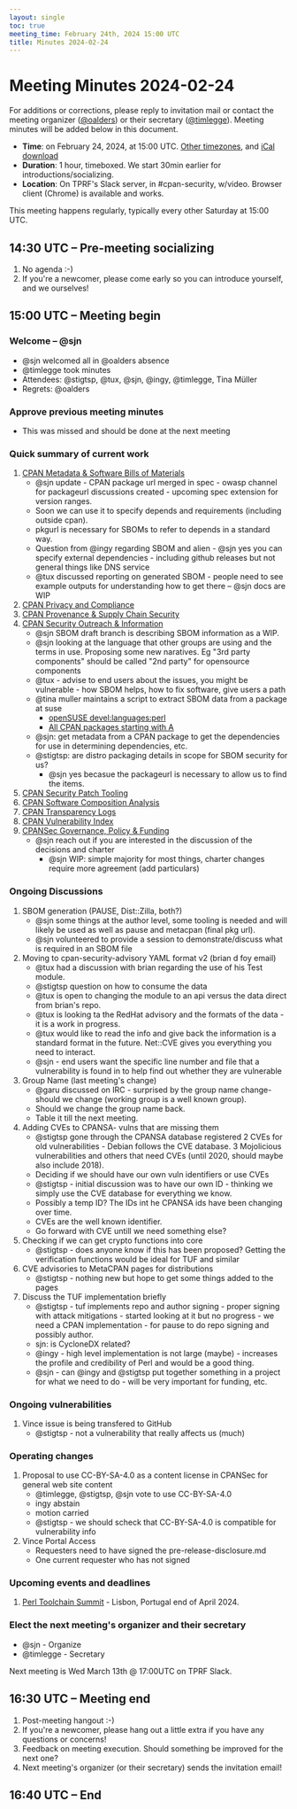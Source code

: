 ```yaml
---
layout: single
toc: true
meeting_time: February 24th, 2024 15:00 UTC
title: Minutes 2024-02-24
---
```


# Meeting Minutes 2024-02-24

For additions or corrections, please reply to invitation mail or contact the meeting organizer ([@oalders](https://github.com/oalders)) or their secretary ([@timlegge](https://github.com/timlegge)).
Meeting minutes will be added below in this document.

* **Time**: on February 24, 2024, at 15:00 UTC. [Other timezones](https://www.timeanddate.com/worldclock/meetingdetails.html?year=2024&month=2&day=24&hour=15&min=0&sec=0&p1=187&p2=233&p3=250&p4=1129&p5=256), and [iCal download](https://www.timeanddate.com/scripts/ics.php?type=meet&p1=187&p2=233&p3=250&p4=1129&p5=256&year=2024&month=2&day=24&hour=15&min=0&sec=0)
* **Duration**: 1 hour, timeboxed. We start 30min earlier for introductions/socializing.
* **Location**: On TPRF's Slack server, in #cpan-security, w/video. Browser client (Chrome) is available and works.

This meeting happens regularly, typically every other Saturday at 15:00 UTC.


## 14:30 UTC – Pre-meeting socializing

1. No agenda :-)
2. If you're a newcomer, please come early so you can introduce yourself, and we ourselves!

## 15:00 UTC – Meeting begin

### Welcome – @sjn

* @sjn welcomed all in @oalders absence
* @timlegge took minutes
* Attendees: @stigtsp, @tux, @sjn, @ingy, @timlegge, Tina Müller
* Regrets: @oalders

### Approve previous meeting minutes

* This was missed and should be done at the next meeting

### Quick summary of current work

1. [CPAN Metadata & Software Bills of Materials](https://github.com/orgs/CPAN-Security/projects/1)
    - @sjn update - CPAN package url merged in spec - owasp channel for packageurl discussions created - upcoming spec extension for version ranges.
    - Soon we can use it to specify depends and requirements (including outside cpan).
    - pkgurl is necessary for SBOMs to refer to depends in a standard way.
    - Question from @ingy regarding SBOM and alien - @sjn yes you can specify external dependencies - including github releases but not general things like DNS service
    - @tux discussed reporting on generated SBOM - people need to see example outputs for understanding how to get there – @sjn docs are WIP
2. [CPAN Privacy and Compliance](https://github.com/orgs/CPAN-Security/projects/9)
3. [CPAN Provenance & Supply Chain Security](https://github.com/orgs/CPAN-Security/projects/3)
4. [CPAN Security Outreach & Information](https://github.com/orgs/CPAN-Security/projects/12)
    * @sjn SBOM draft branch is describing SBOM information as a WIP.
    * @sjn looking at the language that other groups are using and the terms in use. Proposing some new naratives. Eg "3rd party components" should be called "2nd party" for opensource components
    * @tux - advise to end users about the issues, you might be vulnerable - how SBOM helps, how to fix software, give users a path
    * @tina muller maintains a script to extract SBOM data from a package at suse
        * [openSUSE devel:languages:perl](https://build.opensuse.org/project/show/devel:languages:perl)
        * [All CPAN packages starting with A](https://build.opensuse.org/project/show/devel:languages:perl:CPAN-A)
    * @sjn: get metadata from a CPAN package to get the dependencies for use in determining dependencies, etc.
    * @stigtsp: are distro packaging details in scope for SBOM security for us?
        * @sjn yes becasue the packageurl is necessary to allow us to find the items.
5. [CPAN Security Patch Tooling](https://github.com/orgs/CPAN-Security/projects/11)
6. [CPAN Software Composition Analysis](https://github.com/orgs/CPAN-Security/projects/6)
7. [CPAN Transparency Logs](https://github.com/orgs/CPAN-Security/projects/2)
8. [CPAN Vulnerability Index](https://github.com/orgs/CPAN-Security/projects/10)
9. [CPANSec Governance, Policy & Funding](https://github.com/orgs/CPAN-Security/projects/7)
    - @sjn reach out if you are interested in the discussion of the decisions and charter
        - @sjn WIP: simple majority for most things, charter changes require more agreement (add particulars)

### Ongoing Discussions

1. SBOM generation (PAUSE, Dist::Zilla, both?)
    - @sjn some things at the author level, some tooling is needed and will likely be used as well as pause and metacpan (final pkg url).
    - @sjn volunteered to provide a session to demonstrate/discuss what is required in an SBOM file
2. Moving to cpan-security-advisory YAML format v2 (brian d foy email)
    - @tux had a discussion with brian regarding the use of his Test module.
    - @stigtsp question on how to consume the data
    - @tux is open to changing the module to an api versus the data direct from brian's repo.
    - @tux is looking ta the RedHat advisory and the formats of the data - it is a work in progress.
    - @tux would like to read the info and give back the information is a standard format in the future.  Net::CVE gives you everything you need to interact.
    - @sjn - end users want the specific line number and file that a vulnerability is found in to help find out whether they are vulnerable
3. Group Name (last meeting's change)
    - @garu discussed on IRC - surprised by the group name change- should we change (working group is a well known group).
    - Should we change the group name back.
    - Table it till the next meeting.
4. Adding CVEs to CPANSA- vulns that are missing them
    - @stigtsp gone through the CPANSA database registered 2 CVEs for old vulnerabilities - Debian follows the CVE database.  3 Mojolicious vulnerabilities and others that need CVEs (until 2020, should maybe also include 2018).
    - Deciding if we should have our own vuln identifiers or use CVEs
    - @stigtsp - initial discussion was to have our own ID - thinking we simply use the CVE database for everything we know.
    - Possibly a temp ID?  The IDs int he CPANSA ids have been changing over time.
    - CVEs are the well known identifier.
    - Go forward with CVE untill we need something else?
5. Checking if we can get crypto functions into core
    - @stigtsp - does anyone know if this has been proposed?  Getting the verification functions would be ideal for TUF and similar
6. CVE advisories to MetaCPAN pages for distributions
    - @stigtsp - nothing new but hope to get some things added to the pages
7. Discuss the TUF implementation briefly
    - @stigtsp - tuf implements repo and author signing - proper signing with attack mitigations - started looking at it but no progress - we need a CPAN implementation - for pause to do repo signing and possibly author.
    - sjn: is CycloneDX related?
    - @ingy - high level implementation is not large (maybe) - increases the profile and credibility of Perl and would be a good thing.
    - @sjn - can @ingy and @stigtsp put together something in a project for what we need to do - will be very important for funding, etc.

### Ongoing vulnerabilities

1. Vince issue is being transfered to GitHub
    - @stigtsp - not a vulnerability that really affects us (much)

### Operating changes

1. Proposal to use CC-BY-SA-4.0 as a content license in CPANSec for general web site content
    - @timlegge, @stigtsp, @sjn vote to use CC-BY-SA-4.0
    - ingy abstain
    - motion carried
    - @stigtsp - we should scheck that CC-BY-SA-4.0 is compatible for vulnerability info
2. Vince Portal Access
    - Requesters need to have signed the pre-release-disclosure.md
    - One current requester who has not signed

### Upcoming events and deadlines

1. [Perl Toolchain Summit](https://perltoolchainsummit.org/pts2024/) - Lisbon, Portugal end of April 2024.

### Elect the next meeting's organizer and their secretary

- @sjn - Organize
- @timlegge - Secretary

Next meeting is Wed March 13th @ 17:00UTC on TPRF Slack.

## 16:30 UTC – Meeting end

1. Post-meeting hangout :-)
2. If you're a newcomer, please hang out a little extra if you have any questions or concerns!
3. Feedback on meeting execution. Should something be improved for the next one?
4. Next meeting's organizer (or their secretary) sends the invitation email!

## 16:40 UTC – End
